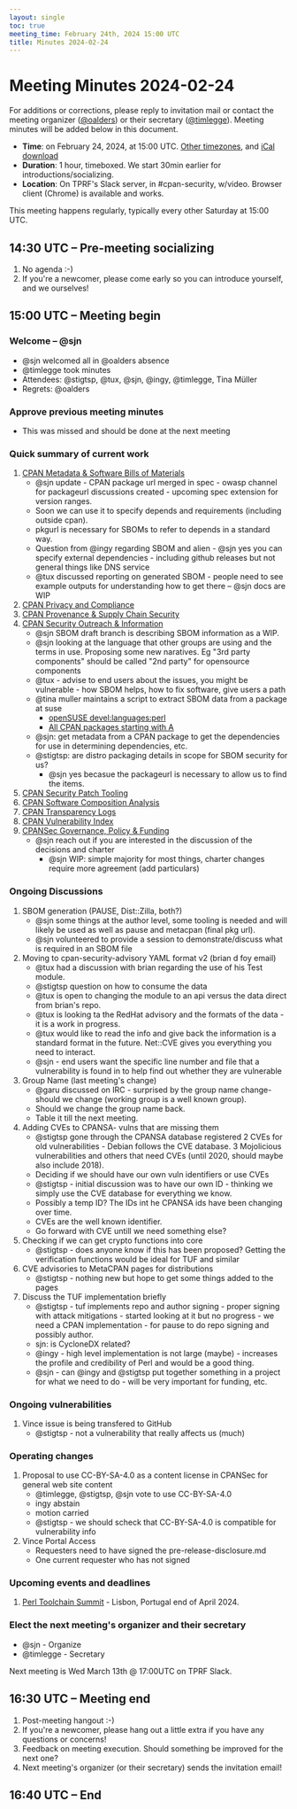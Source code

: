 ```yaml
---
layout: single
toc: true
meeting_time: February 24th, 2024 15:00 UTC
title: Minutes 2024-02-24
---
```


# Meeting Minutes 2024-02-24

For additions or corrections, please reply to invitation mail or contact the meeting organizer ([@oalders](https://github.com/oalders)) or their secretary ([@timlegge](https://github.com/timlegge)).
Meeting minutes will be added below in this document.

* **Time**: on February 24, 2024, at 15:00 UTC. [Other timezones](https://www.timeanddate.com/worldclock/meetingdetails.html?year=2024&month=2&day=24&hour=15&min=0&sec=0&p1=187&p2=233&p3=250&p4=1129&p5=256), and [iCal download](https://www.timeanddate.com/scripts/ics.php?type=meet&p1=187&p2=233&p3=250&p4=1129&p5=256&year=2024&month=2&day=24&hour=15&min=0&sec=0)
* **Duration**: 1 hour, timeboxed. We start 30min earlier for introductions/socializing.
* **Location**: On TPRF's Slack server, in #cpan-security, w/video. Browser client (Chrome) is available and works.

This meeting happens regularly, typically every other Saturday at 15:00 UTC.


## 14:30 UTC – Pre-meeting socializing

1. No agenda :-)
2. If you're a newcomer, please come early so you can introduce yourself, and we ourselves!

## 15:00 UTC – Meeting begin

### Welcome – @sjn

* @sjn welcomed all in @oalders absence
* @timlegge took minutes
* Attendees: @stigtsp, @tux, @sjn, @ingy, @timlegge, Tina Müller
* Regrets: @oalders

### Approve previous meeting minutes

* This was missed and should be done at the next meeting

### Quick summary of current work

1. [CPAN Metadata & Software Bills of Materials](https://github.com/orgs/CPAN-Security/projects/1)
    - @sjn update - CPAN package url merged in spec - owasp channel for packageurl discussions created - upcoming spec extension for version ranges.
    - Soon we can use it to specify depends and requirements (including outside cpan).
    - pkgurl is necessary for SBOMs to refer to depends in a standard way.
    - Question from @ingy regarding SBOM and alien - @sjn yes you can specify external dependencies - including github releases but not general things like DNS service
    - @tux discussed reporting on generated SBOM - people need to see example outputs for understanding how to get there – @sjn docs are WIP
2. [CPAN Privacy and Compliance](https://github.com/orgs/CPAN-Security/projects/9)
3. [CPAN Provenance & Supply Chain Security](https://github.com/orgs/CPAN-Security/projects/3)
4. [CPAN Security Outreach & Information](https://github.com/orgs/CPAN-Security/projects/12)
    * @sjn SBOM draft branch is describing SBOM information as a WIP.
    * @sjn looking at the language that other groups are using and the terms in use. Proposing some new naratives. Eg "3rd party components" should be called "2nd party" for opensource components
    * @tux - advise to end users about the issues, you might be vulnerable - how SBOM helps, how to fix software, give users a path
    * @tina muller maintains a script to extract SBOM data from a package at suse
        * [openSUSE devel:languages:perl](https://build.opensuse.org/project/show/devel:languages:perl)
        * [All CPAN packages starting with A](https://build.opensuse.org/project/show/devel:languages:perl:CPAN-A)
    * @sjn: get metadata from a CPAN package to get the dependencies for use in determining dependencies, etc.
    * @stigtsp: are distro packaging details in scope for SBOM security for us?
        * @sjn yes becasue the packageurl is necessary to allow us to find the items.
5. [CPAN Security Patch Tooling](https://github.com/orgs/CPAN-Security/projects/11)
6. [CPAN Software Composition Analysis](https://github.com/orgs/CPAN-Security/projects/6)
7. [CPAN Transparency Logs](https://github.com/orgs/CPAN-Security/projects/2)
8. [CPAN Vulnerability Index](https://github.com/orgs/CPAN-Security/projects/10)
9. [CPANSec Governance, Policy & Funding](https://github.com/orgs/CPAN-Security/projects/7)
    - @sjn reach out if you are interested in the discussion of the decisions and charter
        - @sjn WIP: simple majority for most things, charter changes require more agreement (add particulars)

### Ongoing Discussions

1. SBOM generation (PAUSE, Dist::Zilla, both?)
    - @sjn some things at the author level, some tooling is needed and will likely be used as well as pause and metacpan (final pkg url).
    - @sjn volunteered to provide a session to demonstrate/discuss what is required in an SBOM file
2. Moving to cpan-security-advisory YAML format v2 (brian d foy email)
    - @tux had a discussion with brian regarding the use of his Test module.
    - @stigtsp question on how to consume the data
    - @tux is open to changing the module to an api versus the data direct from brian's repo.
    - @tux is looking ta the RedHat advisory and the formats of the data - it is a work in progress.
    - @tux would like to read the info and give back the information is a standard format in the future.  Net::CVE gives you everything you need to interact.
    - @sjn - end users want the specific line number and file that a vulnerability is found in to help find out whether they are vulnerable
3. Group Name (last meeting's change)
    - @garu discussed on IRC - surprised by the group name change- should we change (working group is a well known group).
    - Should we change the group name back.
    - Table it till the next meeting.
4. Adding CVEs to CPANSA- vulns that are missing them
    - @stigtsp gone through the CPANSA database registered 2 CVEs for old vulnerabilities - Debian follows the CVE database.  3 Mojolicious vulnerabilities and others that need CVEs (until 2020, should maybe also include 2018).
    - Deciding if we should have our own vuln identifiers or use CVEs
    - @stigtsp - initial discussion was to have our own ID - thinking we simply use the CVE database for everything we know.
    - Possibly a temp ID?  The IDs int he CPANSA ids have been changing over time.
    - CVEs are the well known identifier.
    - Go forward with CVE untill we need something else?
5. Checking if we can get crypto functions into core
    - @stigtsp - does anyone know if this has been proposed?  Getting the verification functions would be ideal for TUF and similar
6. CVE advisories to MetaCPAN pages for distributions
    - @stigtsp - nothing new but hope to get some things added to the pages
7. Discuss the TUF implementation briefly
    - @stigtsp - tuf implements repo and author signing - proper signing with attack mitigations - started looking at it but no progress - we need a CPAN implementation - for pause to do repo signing and possibly author.
    - sjn: is CycloneDX related?
    - @ingy - high level implementation is not large (maybe) - increases the profile and credibility of Perl and would be a good thing.
    - @sjn - can @ingy and @stigtsp put together something in a project for what we need to do - will be very important for funding, etc.

### Ongoing vulnerabilities

1. Vince issue is being transfered to GitHub
    - @stigtsp - not a vulnerability that really affects us (much)

### Operating changes

1. Proposal to use CC-BY-SA-4.0 as a content license in CPANSec for general web site content
    - @timlegge, @stigtsp, @sjn vote to use CC-BY-SA-4.0
    - ingy abstain
    - motion carried
    - @stigtsp - we should scheck that CC-BY-SA-4.0 is compatible for vulnerability info
2. Vince Portal Access
    - Requesters need to have signed the pre-release-disclosure.md
    - One current requester who has not signed

### Upcoming events and deadlines

1. [Perl Toolchain Summit](https://perltoolchainsummit.org/pts2024/) - Lisbon, Portugal end of April 2024.

### Elect the next meeting's organizer and their secretary

- @sjn - Organize
- @timlegge - Secretary

Next meeting is Wed March 13th @ 17:00UTC on TPRF Slack.

## 16:30 UTC – Meeting end

1. Post-meeting hangout :-)
2. If you're a newcomer, please hang out a little extra if you have any questions or concerns!
3. Feedback on meeting execution. Should something be improved for the next one?
4. Next meeting's organizer (or their secretary) sends the invitation email!

## 16:40 UTC – End
